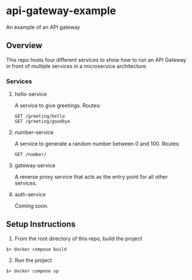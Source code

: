 # api-gateway-example
An example of an API gateway

## Overview

This repo hosts four different services to show how to run an API Gateway in front of multiple services in a microservice architecture.

### Services

1. hello-service
    
    A service to give greetings.  Routes:
    ```
    GET /greeting/hello
    GET /greeting/goodbye
    ```
   

2. number-service
   
    A service to generate a random number between 0 and 100.  Routes:
    ```
    GET /number/
    ```
   

3. gateway-service

    A reverse proxy service that acts as the entry point for all other services.


4. auth-service

   Coming soon.


## Setup Instructions

1. From the root directory of this repo, build the project
```
$> docker compose build
```

2. Run the project
```
$> docker compose up
```
